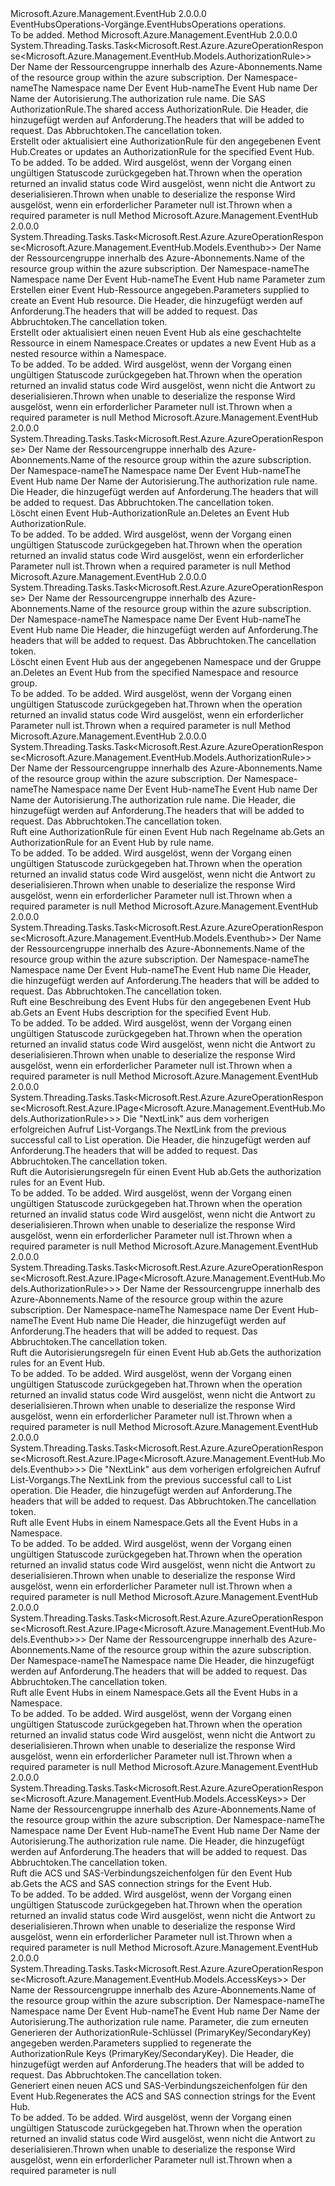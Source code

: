 <Type Name="IEventHubsOperations" FullName="Microsoft.Azure.Management.EventHub.IEventHubsOperations">
  <TypeSignature Language="C#" Value="public interface IEventHubsOperations" />
  <TypeSignature Language="ILAsm" Value=".class public interface auto ansi abstract IEventHubsOperations" />
  <TypeSignature Language="DocId" Value="T:Microsoft.Azure.Management.EventHub.IEventHubsOperations" />
  <TypeSignature Language="VB.NET" Value="Public Interface IEventHubsOperations" />
  <TypeSignature Language="F#" Value="type IEventHubsOperations = interface" />
  <AssemblyInfo>
    <AssemblyName>Microsoft.Azure.Management.EventHub</AssemblyName>
    <AssemblyVersion>2.0.0.0</AssemblyVersion>
  </AssemblyInfo>
  <Interfaces />
  <Docs>
    <summary>
            <span data-ttu-id="cfe10-101">EventHubsOperations-Vorgänge.</span><span class="sxs-lookup"><span data-stu-id="cfe10-101">EventHubsOperations operations.</span></span>
            </summary>
    <remarks>To be added.</remarks>
  </Docs>
  <Members>
    <Member MemberName="CreateOrUpdateAuthorizationRuleWithHttpMessagesAsync">
      <MemberSignature Language="C#" Value="public System.Threading.Tasks.Task&lt;Microsoft.Rest.Azure.AzureOperationResponse&lt;Microsoft.Azure.Management.EventHub.Models.AuthorizationRule&gt;&gt; CreateOrUpdateAuthorizationRuleWithHttpMessagesAsync (string resourceGroupName, string namespaceName, string eventHubName, string authorizationRuleName, Microsoft.Azure.Management.EventHub.Models.AuthorizationRule parameters, System.Collections.Generic.Dictionary&lt;string,System.Collections.Generic.List&lt;string&gt;&gt; customHeaders = null, System.Threading.CancellationToken cancellationToken = null);" />
      <MemberSignature Language="ILAsm" Value=".method public hidebysig newslot virtual instance class System.Threading.Tasks.Task`1&lt;class Microsoft.Rest.Azure.AzureOperationResponse`1&lt;class Microsoft.Azure.Management.EventHub.Models.AuthorizationRule&gt;&gt; CreateOrUpdateAuthorizationRuleWithHttpMessagesAsync(string resourceGroupName, string namespaceName, string eventHubName, string authorizationRuleName, class Microsoft.Azure.Management.EventHub.Models.AuthorizationRule parameters, class System.Collections.Generic.Dictionary`2&lt;string, class System.Collections.Generic.List`1&lt;string&gt;&gt; customHeaders, valuetype System.Threading.CancellationToken cancellationToken) cil managed" />
      <MemberSignature Language="DocId" Value="M:Microsoft.Azure.Management.EventHub.IEventHubsOperations.CreateOrUpdateAuthorizationRuleWithHttpMessagesAsync(System.String,System.String,System.String,System.String,Microsoft.Azure.Management.EventHub.Models.AuthorizationRule,System.Collections.Generic.Dictionary{System.String,System.Collections.Generic.List{System.String}},System.Threading.CancellationToken)" />
      <MemberSignature Language="F#" Value="abstract member CreateOrUpdateAuthorizationRuleWithHttpMessagesAsync : string * string * string * string * Microsoft.Azure.Management.EventHub.Models.AuthorizationRule * System.Collections.Generic.Dictionary&lt;string, System.Collections.Generic.List&lt;string&gt;&gt; * System.Threading.CancellationToken -&gt; System.Threading.Tasks.Task&lt;Microsoft.Rest.Azure.AzureOperationResponse&lt;Microsoft.Azure.Management.EventHub.Models.AuthorizationRule&gt;&gt;" Usage="iEventHubsOperations.CreateOrUpdateAuthorizationRuleWithHttpMessagesAsync (resourceGroupName, namespaceName, eventHubName, authorizationRuleName, parameters, customHeaders, cancellationToken)" />
      <MemberType>Method</MemberType>
      <AssemblyInfo>
        <AssemblyName>Microsoft.Azure.Management.EventHub</AssemblyName>
        <AssemblyVersion>2.0.0.0</AssemblyVersion>
      </AssemblyInfo>
      <ReturnValue>
        <ReturnType>System.Threading.Tasks.Task&lt;Microsoft.Rest.Azure.AzureOperationResponse&lt;Microsoft.Azure.Management.EventHub.Models.AuthorizationRule&gt;&gt;</ReturnType>
      </ReturnValue>
      <Parameters>
        <Parameter Name="resourceGroupName" Type="System.String" />
        <Parameter Name="namespaceName" Type="System.String" />
        <Parameter Name="eventHubName" Type="System.String" />
        <Parameter Name="authorizationRuleName" Type="System.String" />
        <Parameter Name="parameters" Type="Microsoft.Azure.Management.EventHub.Models.AuthorizationRule" />
        <Parameter Name="customHeaders" Type="System.Collections.Generic.Dictionary&lt;System.String,System.Collections.Generic.List&lt;System.String&gt;&gt;" />
        <Parameter Name="cancellationToken" Type="System.Threading.CancellationToken" />
      </Parameters>
      <Docs>
        <param name="resourceGroupName">
            <span data-ttu-id="cfe10-102">Der Name der Ressourcengruppe innerhalb des Azure-Abonnements.</span><span class="sxs-lookup"><span data-stu-id="cfe10-102">Name of the resource group within the azure subscription.</span></span>
            </param>
        <param name="namespaceName">
            <span data-ttu-id="cfe10-103">Der Namespace-name</span><span class="sxs-lookup"><span data-stu-id="cfe10-103">The Namespace name</span></span>
            </param>
        <param name="eventHubName">
            <span data-ttu-id="cfe10-104">Der Event Hub-name</span><span class="sxs-lookup"><span data-stu-id="cfe10-104">The Event Hub name</span></span>
            </param>
        <param name="authorizationRuleName">
            <span data-ttu-id="cfe10-105">Der Name der Autorisierung.</span><span class="sxs-lookup"><span data-stu-id="cfe10-105">The authorization rule name.</span></span>
            </param>
        <param name="parameters">
            <span data-ttu-id="cfe10-106">Die SAS AuthorizationRule.</span><span class="sxs-lookup"><span data-stu-id="cfe10-106">The shared access AuthorizationRule.</span></span>
            </param>
        <param name="customHeaders">
            <span data-ttu-id="cfe10-107">Die Header, die hinzugefügt werden auf Anforderung.</span><span class="sxs-lookup"><span data-stu-id="cfe10-107">The headers that will be added to request.</span></span>
            </param>
        <param name="cancellationToken">
            <span data-ttu-id="cfe10-108">Das Abbruchtoken.</span><span class="sxs-lookup"><span data-stu-id="cfe10-108">The cancellation token.</span></span>
            </param>
        <summary>
            <span data-ttu-id="cfe10-109">Erstellt oder aktualisiert eine AuthorizationRule für den angegebenen Event Hub.</span><span class="sxs-lookup"><span data-stu-id="cfe10-109">Creates or updates an AuthorizationRule for the specified Event Hub.</span></span>
            </summary>
        <returns>To be added.</returns>
        <remarks>To be added.</remarks>
        <exception cref="T:Microsoft.Azure.Management.EventHub.Models.ErrorResponseException">
            <span data-ttu-id="cfe10-110">Wird ausgelöst, wenn der Vorgang einen ungültigen Statuscode zurückgegeben hat.</span><span class="sxs-lookup"><span data-stu-id="cfe10-110">Thrown when the operation returned an invalid status code</span></span>
            </exception>
        <exception cref="T:Microsoft.Rest.SerializationException">
            <span data-ttu-id="cfe10-111">Wird ausgelöst, wenn nicht die Antwort zu deserialisieren.</span><span class="sxs-lookup"><span data-stu-id="cfe10-111">Thrown when unable to deserialize the response</span></span>
            </exception>
        <exception cref="T:Microsoft.Rest.ValidationException">
            <span data-ttu-id="cfe10-112">Wird ausgelöst, wenn ein erforderlicher Parameter null ist.</span><span class="sxs-lookup"><span data-stu-id="cfe10-112">Thrown when a required parameter is null</span></span>
            </exception>
      </Docs>
    </Member>
    <Member MemberName="CreateOrUpdateWithHttpMessagesAsync">
      <MemberSignature Language="C#" Value="public System.Threading.Tasks.Task&lt;Microsoft.Rest.Azure.AzureOperationResponse&lt;Microsoft.Azure.Management.EventHub.Models.Eventhub&gt;&gt; CreateOrUpdateWithHttpMessagesAsync (string resourceGroupName, string namespaceName, string eventHubName, Microsoft.Azure.Management.EventHub.Models.Eventhub parameters, System.Collections.Generic.Dictionary&lt;string,System.Collections.Generic.List&lt;string&gt;&gt; customHeaders = null, System.Threading.CancellationToken cancellationToken = null);" />
      <MemberSignature Language="ILAsm" Value=".method public hidebysig newslot virtual instance class System.Threading.Tasks.Task`1&lt;class Microsoft.Rest.Azure.AzureOperationResponse`1&lt;class Microsoft.Azure.Management.EventHub.Models.Eventhub&gt;&gt; CreateOrUpdateWithHttpMessagesAsync(string resourceGroupName, string namespaceName, string eventHubName, class Microsoft.Azure.Management.EventHub.Models.Eventhub parameters, class System.Collections.Generic.Dictionary`2&lt;string, class System.Collections.Generic.List`1&lt;string&gt;&gt; customHeaders, valuetype System.Threading.CancellationToken cancellationToken) cil managed" />
      <MemberSignature Language="DocId" Value="M:Microsoft.Azure.Management.EventHub.IEventHubsOperations.CreateOrUpdateWithHttpMessagesAsync(System.String,System.String,System.String,Microsoft.Azure.Management.EventHub.Models.Eventhub,System.Collections.Generic.Dictionary{System.String,System.Collections.Generic.List{System.String}},System.Threading.CancellationToken)" />
      <MemberSignature Language="F#" Value="abstract member CreateOrUpdateWithHttpMessagesAsync : string * string * string * Microsoft.Azure.Management.EventHub.Models.Eventhub * System.Collections.Generic.Dictionary&lt;string, System.Collections.Generic.List&lt;string&gt;&gt; * System.Threading.CancellationToken -&gt; System.Threading.Tasks.Task&lt;Microsoft.Rest.Azure.AzureOperationResponse&lt;Microsoft.Azure.Management.EventHub.Models.Eventhub&gt;&gt;" Usage="iEventHubsOperations.CreateOrUpdateWithHttpMessagesAsync (resourceGroupName, namespaceName, eventHubName, parameters, customHeaders, cancellationToken)" />
      <MemberType>Method</MemberType>
      <AssemblyInfo>
        <AssemblyName>Microsoft.Azure.Management.EventHub</AssemblyName>
        <AssemblyVersion>2.0.0.0</AssemblyVersion>
      </AssemblyInfo>
      <ReturnValue>
        <ReturnType>System.Threading.Tasks.Task&lt;Microsoft.Rest.Azure.AzureOperationResponse&lt;Microsoft.Azure.Management.EventHub.Models.Eventhub&gt;&gt;</ReturnType>
      </ReturnValue>
      <Parameters>
        <Parameter Name="resourceGroupName" Type="System.String" />
        <Parameter Name="namespaceName" Type="System.String" />
        <Parameter Name="eventHubName" Type="System.String" />
        <Parameter Name="parameters" Type="Microsoft.Azure.Management.EventHub.Models.Eventhub" />
        <Parameter Name="customHeaders" Type="System.Collections.Generic.Dictionary&lt;System.String,System.Collections.Generic.List&lt;System.String&gt;&gt;" />
        <Parameter Name="cancellationToken" Type="System.Threading.CancellationToken" />
      </Parameters>
      <Docs>
        <param name="resourceGroupName">
            <span data-ttu-id="cfe10-113">Der Name der Ressourcengruppe innerhalb des Azure-Abonnements.</span><span class="sxs-lookup"><span data-stu-id="cfe10-113">Name of the resource group within the azure subscription.</span></span>
            </param>
        <param name="namespaceName">
            <span data-ttu-id="cfe10-114">Der Namespace-name</span><span class="sxs-lookup"><span data-stu-id="cfe10-114">The Namespace name</span></span>
            </param>
        <param name="eventHubName">
            <span data-ttu-id="cfe10-115">Der Event Hub-name</span><span class="sxs-lookup"><span data-stu-id="cfe10-115">The Event Hub name</span></span>
            </param>
        <param name="parameters">
            <span data-ttu-id="cfe10-116">Parameter zum Erstellen einer Event Hub-Ressource angegeben.</span><span class="sxs-lookup"><span data-stu-id="cfe10-116">Parameters supplied to create an Event Hub resource.</span></span>
            </param>
        <param name="customHeaders">
            <span data-ttu-id="cfe10-117">Die Header, die hinzugefügt werden auf Anforderung.</span><span class="sxs-lookup"><span data-stu-id="cfe10-117">The headers that will be added to request.</span></span>
            </param>
        <param name="cancellationToken">
            <span data-ttu-id="cfe10-118">Das Abbruchtoken.</span><span class="sxs-lookup"><span data-stu-id="cfe10-118">The cancellation token.</span></span>
            </param>
        <summary>
            <span data-ttu-id="cfe10-119">Erstellt oder aktualisiert einen neuen Event Hub als eine geschachtelte Ressource in einem Namespace.</span><span class="sxs-lookup"><span data-stu-id="cfe10-119">Creates or updates a new Event Hub as a nested resource within a Namespace.</span></span>
            </summary>
        <returns>To be added.</returns>
        <remarks>To be added.</remarks>
        <exception cref="T:Microsoft.Azure.Management.EventHub.Models.ErrorResponseException">
            <span data-ttu-id="cfe10-120">Wird ausgelöst, wenn der Vorgang einen ungültigen Statuscode zurückgegeben hat.</span><span class="sxs-lookup"><span data-stu-id="cfe10-120">Thrown when the operation returned an invalid status code</span></span>
            </exception>
        <exception cref="T:Microsoft.Rest.SerializationException">
            <span data-ttu-id="cfe10-121">Wird ausgelöst, wenn nicht die Antwort zu deserialisieren.</span><span class="sxs-lookup"><span data-stu-id="cfe10-121">Thrown when unable to deserialize the response</span></span>
            </exception>
        <exception cref="T:Microsoft.Rest.ValidationException">
            <span data-ttu-id="cfe10-122">Wird ausgelöst, wenn ein erforderlicher Parameter null ist.</span><span class="sxs-lookup"><span data-stu-id="cfe10-122">Thrown when a required parameter is null</span></span>
            </exception>
      </Docs>
    </Member>
    <Member MemberName="DeleteAuthorizationRuleWithHttpMessagesAsync">
      <MemberSignature Language="C#" Value="public System.Threading.Tasks.Task&lt;Microsoft.Rest.Azure.AzureOperationResponse&gt; DeleteAuthorizationRuleWithHttpMessagesAsync (string resourceGroupName, string namespaceName, string eventHubName, string authorizationRuleName, System.Collections.Generic.Dictionary&lt;string,System.Collections.Generic.List&lt;string&gt;&gt; customHeaders = null, System.Threading.CancellationToken cancellationToken = null);" />
      <MemberSignature Language="ILAsm" Value=".method public hidebysig newslot virtual instance class System.Threading.Tasks.Task`1&lt;class Microsoft.Rest.Azure.AzureOperationResponse&gt; DeleteAuthorizationRuleWithHttpMessagesAsync(string resourceGroupName, string namespaceName, string eventHubName, string authorizationRuleName, class System.Collections.Generic.Dictionary`2&lt;string, class System.Collections.Generic.List`1&lt;string&gt;&gt; customHeaders, valuetype System.Threading.CancellationToken cancellationToken) cil managed" />
      <MemberSignature Language="DocId" Value="M:Microsoft.Azure.Management.EventHub.IEventHubsOperations.DeleteAuthorizationRuleWithHttpMessagesAsync(System.String,System.String,System.String,System.String,System.Collections.Generic.Dictionary{System.String,System.Collections.Generic.List{System.String}},System.Threading.CancellationToken)" />
      <MemberSignature Language="F#" Value="abstract member DeleteAuthorizationRuleWithHttpMessagesAsync : string * string * string * string * System.Collections.Generic.Dictionary&lt;string, System.Collections.Generic.List&lt;string&gt;&gt; * System.Threading.CancellationToken -&gt; System.Threading.Tasks.Task&lt;Microsoft.Rest.Azure.AzureOperationResponse&gt;" Usage="iEventHubsOperations.DeleteAuthorizationRuleWithHttpMessagesAsync (resourceGroupName, namespaceName, eventHubName, authorizationRuleName, customHeaders, cancellationToken)" />
      <MemberType>Method</MemberType>
      <AssemblyInfo>
        <AssemblyName>Microsoft.Azure.Management.EventHub</AssemblyName>
        <AssemblyVersion>2.0.0.0</AssemblyVersion>
      </AssemblyInfo>
      <ReturnValue>
        <ReturnType>System.Threading.Tasks.Task&lt;Microsoft.Rest.Azure.AzureOperationResponse&gt;</ReturnType>
      </ReturnValue>
      <Parameters>
        <Parameter Name="resourceGroupName" Type="System.String" />
        <Parameter Name="namespaceName" Type="System.String" />
        <Parameter Name="eventHubName" Type="System.String" />
        <Parameter Name="authorizationRuleName" Type="System.String" />
        <Parameter Name="customHeaders" Type="System.Collections.Generic.Dictionary&lt;System.String,System.Collections.Generic.List&lt;System.String&gt;&gt;" />
        <Parameter Name="cancellationToken" Type="System.Threading.CancellationToken" />
      </Parameters>
      <Docs>
        <param name="resourceGroupName">
            <span data-ttu-id="cfe10-123">Der Name der Ressourcengruppe innerhalb des Azure-Abonnements.</span><span class="sxs-lookup"><span data-stu-id="cfe10-123">Name of the resource group within the azure subscription.</span></span>
            </param>
        <param name="namespaceName">
            <span data-ttu-id="cfe10-124">Der Namespace-name</span><span class="sxs-lookup"><span data-stu-id="cfe10-124">The Namespace name</span></span>
            </param>
        <param name="eventHubName">
            <span data-ttu-id="cfe10-125">Der Event Hub-name</span><span class="sxs-lookup"><span data-stu-id="cfe10-125">The Event Hub name</span></span>
            </param>
        <param name="authorizationRuleName">
            <span data-ttu-id="cfe10-126">Der Name der Autorisierung.</span><span class="sxs-lookup"><span data-stu-id="cfe10-126">The authorization rule name.</span></span>
            </param>
        <param name="customHeaders">
            <span data-ttu-id="cfe10-127">Die Header, die hinzugefügt werden auf Anforderung.</span><span class="sxs-lookup"><span data-stu-id="cfe10-127">The headers that will be added to request.</span></span>
            </param>
        <param name="cancellationToken">
            <span data-ttu-id="cfe10-128">Das Abbruchtoken.</span><span class="sxs-lookup"><span data-stu-id="cfe10-128">The cancellation token.</span></span>
            </param>
        <summary>
            <span data-ttu-id="cfe10-129">Löscht einen Event Hub-AuthorizationRule an.</span><span class="sxs-lookup"><span data-stu-id="cfe10-129">Deletes an Event Hub AuthorizationRule.</span></span>
            </summary>
        <returns>To be added.</returns>
        <remarks>To be added.</remarks>
        <exception cref="T:Microsoft.Azure.Management.EventHub.Models.ErrorResponseException">
            <span data-ttu-id="cfe10-130">Wird ausgelöst, wenn der Vorgang einen ungültigen Statuscode zurückgegeben hat.</span><span class="sxs-lookup"><span data-stu-id="cfe10-130">Thrown when the operation returned an invalid status code</span></span>
            </exception>
        <exception cref="T:Microsoft.Rest.ValidationException">
            <span data-ttu-id="cfe10-131">Wird ausgelöst, wenn ein erforderlicher Parameter null ist.</span><span class="sxs-lookup"><span data-stu-id="cfe10-131">Thrown when a required parameter is null</span></span>
            </exception>
      </Docs>
    </Member>
    <Member MemberName="DeleteWithHttpMessagesAsync">
      <MemberSignature Language="C#" Value="public System.Threading.Tasks.Task&lt;Microsoft.Rest.Azure.AzureOperationResponse&gt; DeleteWithHttpMessagesAsync (string resourceGroupName, string namespaceName, string eventHubName, System.Collections.Generic.Dictionary&lt;string,System.Collections.Generic.List&lt;string&gt;&gt; customHeaders = null, System.Threading.CancellationToken cancellationToken = null);" />
      <MemberSignature Language="ILAsm" Value=".method public hidebysig newslot virtual instance class System.Threading.Tasks.Task`1&lt;class Microsoft.Rest.Azure.AzureOperationResponse&gt; DeleteWithHttpMessagesAsync(string resourceGroupName, string namespaceName, string eventHubName, class System.Collections.Generic.Dictionary`2&lt;string, class System.Collections.Generic.List`1&lt;string&gt;&gt; customHeaders, valuetype System.Threading.CancellationToken cancellationToken) cil managed" />
      <MemberSignature Language="DocId" Value="M:Microsoft.Azure.Management.EventHub.IEventHubsOperations.DeleteWithHttpMessagesAsync(System.String,System.String,System.String,System.Collections.Generic.Dictionary{System.String,System.Collections.Generic.List{System.String}},System.Threading.CancellationToken)" />
      <MemberSignature Language="F#" Value="abstract member DeleteWithHttpMessagesAsync : string * string * string * System.Collections.Generic.Dictionary&lt;string, System.Collections.Generic.List&lt;string&gt;&gt; * System.Threading.CancellationToken -&gt; System.Threading.Tasks.Task&lt;Microsoft.Rest.Azure.AzureOperationResponse&gt;" Usage="iEventHubsOperations.DeleteWithHttpMessagesAsync (resourceGroupName, namespaceName, eventHubName, customHeaders, cancellationToken)" />
      <MemberType>Method</MemberType>
      <AssemblyInfo>
        <AssemblyName>Microsoft.Azure.Management.EventHub</AssemblyName>
        <AssemblyVersion>2.0.0.0</AssemblyVersion>
      </AssemblyInfo>
      <ReturnValue>
        <ReturnType>System.Threading.Tasks.Task&lt;Microsoft.Rest.Azure.AzureOperationResponse&gt;</ReturnType>
      </ReturnValue>
      <Parameters>
        <Parameter Name="resourceGroupName" Type="System.String" />
        <Parameter Name="namespaceName" Type="System.String" />
        <Parameter Name="eventHubName" Type="System.String" />
        <Parameter Name="customHeaders" Type="System.Collections.Generic.Dictionary&lt;System.String,System.Collections.Generic.List&lt;System.String&gt;&gt;" />
        <Parameter Name="cancellationToken" Type="System.Threading.CancellationToken" />
      </Parameters>
      <Docs>
        <param name="resourceGroupName">
            <span data-ttu-id="cfe10-132">Der Name der Ressourcengruppe innerhalb des Azure-Abonnements.</span><span class="sxs-lookup"><span data-stu-id="cfe10-132">Name of the resource group within the azure subscription.</span></span>
            </param>
        <param name="namespaceName">
            <span data-ttu-id="cfe10-133">Der Namespace-name</span><span class="sxs-lookup"><span data-stu-id="cfe10-133">The Namespace name</span></span>
            </param>
        <param name="eventHubName">
            <span data-ttu-id="cfe10-134">Der Event Hub-name</span><span class="sxs-lookup"><span data-stu-id="cfe10-134">The Event Hub name</span></span>
            </param>
        <param name="customHeaders">
            <span data-ttu-id="cfe10-135">Die Header, die hinzugefügt werden auf Anforderung.</span><span class="sxs-lookup"><span data-stu-id="cfe10-135">The headers that will be added to request.</span></span>
            </param>
        <param name="cancellationToken">
            <span data-ttu-id="cfe10-136">Das Abbruchtoken.</span><span class="sxs-lookup"><span data-stu-id="cfe10-136">The cancellation token.</span></span>
            </param>
        <summary>
            <span data-ttu-id="cfe10-137">Löscht einen Event Hub aus der angegebenen Namespace und der Gruppe an.</span><span class="sxs-lookup"><span data-stu-id="cfe10-137">Deletes an Event Hub from the specified Namespace and resource group.</span></span>
            </summary>
        <returns>To be added.</returns>
        <remarks>To be added.</remarks>
        <exception cref="T:Microsoft.Azure.Management.EventHub.Models.ErrorResponseException">
            <span data-ttu-id="cfe10-138">Wird ausgelöst, wenn der Vorgang einen ungültigen Statuscode zurückgegeben hat.</span><span class="sxs-lookup"><span data-stu-id="cfe10-138">Thrown when the operation returned an invalid status code</span></span>
            </exception>
        <exception cref="T:Microsoft.Rest.ValidationException">
            <span data-ttu-id="cfe10-139">Wird ausgelöst, wenn ein erforderlicher Parameter null ist.</span><span class="sxs-lookup"><span data-stu-id="cfe10-139">Thrown when a required parameter is null</span></span>
            </exception>
      </Docs>
    </Member>
    <Member MemberName="GetAuthorizationRuleWithHttpMessagesAsync">
      <MemberSignature Language="C#" Value="public System.Threading.Tasks.Task&lt;Microsoft.Rest.Azure.AzureOperationResponse&lt;Microsoft.Azure.Management.EventHub.Models.AuthorizationRule&gt;&gt; GetAuthorizationRuleWithHttpMessagesAsync (string resourceGroupName, string namespaceName, string eventHubName, string authorizationRuleName, System.Collections.Generic.Dictionary&lt;string,System.Collections.Generic.List&lt;string&gt;&gt; customHeaders = null, System.Threading.CancellationToken cancellationToken = null);" />
      <MemberSignature Language="ILAsm" Value=".method public hidebysig newslot virtual instance class System.Threading.Tasks.Task`1&lt;class Microsoft.Rest.Azure.AzureOperationResponse`1&lt;class Microsoft.Azure.Management.EventHub.Models.AuthorizationRule&gt;&gt; GetAuthorizationRuleWithHttpMessagesAsync(string resourceGroupName, string namespaceName, string eventHubName, string authorizationRuleName, class System.Collections.Generic.Dictionary`2&lt;string, class System.Collections.Generic.List`1&lt;string&gt;&gt; customHeaders, valuetype System.Threading.CancellationToken cancellationToken) cil managed" />
      <MemberSignature Language="DocId" Value="M:Microsoft.Azure.Management.EventHub.IEventHubsOperations.GetAuthorizationRuleWithHttpMessagesAsync(System.String,System.String,System.String,System.String,System.Collections.Generic.Dictionary{System.String,System.Collections.Generic.List{System.String}},System.Threading.CancellationToken)" />
      <MemberSignature Language="F#" Value="abstract member GetAuthorizationRuleWithHttpMessagesAsync : string * string * string * string * System.Collections.Generic.Dictionary&lt;string, System.Collections.Generic.List&lt;string&gt;&gt; * System.Threading.CancellationToken -&gt; System.Threading.Tasks.Task&lt;Microsoft.Rest.Azure.AzureOperationResponse&lt;Microsoft.Azure.Management.EventHub.Models.AuthorizationRule&gt;&gt;" Usage="iEventHubsOperations.GetAuthorizationRuleWithHttpMessagesAsync (resourceGroupName, namespaceName, eventHubName, authorizationRuleName, customHeaders, cancellationToken)" />
      <MemberType>Method</MemberType>
      <AssemblyInfo>
        <AssemblyName>Microsoft.Azure.Management.EventHub</AssemblyName>
        <AssemblyVersion>2.0.0.0</AssemblyVersion>
      </AssemblyInfo>
      <ReturnValue>
        <ReturnType>System.Threading.Tasks.Task&lt;Microsoft.Rest.Azure.AzureOperationResponse&lt;Microsoft.Azure.Management.EventHub.Models.AuthorizationRule&gt;&gt;</ReturnType>
      </ReturnValue>
      <Parameters>
        <Parameter Name="resourceGroupName" Type="System.String" />
        <Parameter Name="namespaceName" Type="System.String" />
        <Parameter Name="eventHubName" Type="System.String" />
        <Parameter Name="authorizationRuleName" Type="System.String" />
        <Parameter Name="customHeaders" Type="System.Collections.Generic.Dictionary&lt;System.String,System.Collections.Generic.List&lt;System.String&gt;&gt;" />
        <Parameter Name="cancellationToken" Type="System.Threading.CancellationToken" />
      </Parameters>
      <Docs>
        <param name="resourceGroupName">
            <span data-ttu-id="cfe10-140">Der Name der Ressourcengruppe innerhalb des Azure-Abonnements.</span><span class="sxs-lookup"><span data-stu-id="cfe10-140">Name of the resource group within the azure subscription.</span></span>
            </param>
        <param name="namespaceName">
            <span data-ttu-id="cfe10-141">Der Namespace-name</span><span class="sxs-lookup"><span data-stu-id="cfe10-141">The Namespace name</span></span>
            </param>
        <param name="eventHubName">
            <span data-ttu-id="cfe10-142">Der Event Hub-name</span><span class="sxs-lookup"><span data-stu-id="cfe10-142">The Event Hub name</span></span>
            </param>
        <param name="authorizationRuleName">
            <span data-ttu-id="cfe10-143">Der Name der Autorisierung.</span><span class="sxs-lookup"><span data-stu-id="cfe10-143">The authorization rule name.</span></span>
            </param>
        <param name="customHeaders">
            <span data-ttu-id="cfe10-144">Die Header, die hinzugefügt werden auf Anforderung.</span><span class="sxs-lookup"><span data-stu-id="cfe10-144">The headers that will be added to request.</span></span>
            </param>
        <param name="cancellationToken">
            <span data-ttu-id="cfe10-145">Das Abbruchtoken.</span><span class="sxs-lookup"><span data-stu-id="cfe10-145">The cancellation token.</span></span>
            </param>
        <summary>
            <span data-ttu-id="cfe10-146">Ruft eine AuthorizationRule für einen Event Hub nach Regelname ab.</span><span class="sxs-lookup"><span data-stu-id="cfe10-146">Gets an AuthorizationRule for an Event Hub by rule name.</span></span>
            </summary>
        <returns>To be added.</returns>
        <remarks>To be added.</remarks>
        <exception cref="T:Microsoft.Azure.Management.EventHub.Models.ErrorResponseException">
            <span data-ttu-id="cfe10-147">Wird ausgelöst, wenn der Vorgang einen ungültigen Statuscode zurückgegeben hat.</span><span class="sxs-lookup"><span data-stu-id="cfe10-147">Thrown when the operation returned an invalid status code</span></span>
            </exception>
        <exception cref="T:Microsoft.Rest.SerializationException">
            <span data-ttu-id="cfe10-148">Wird ausgelöst, wenn nicht die Antwort zu deserialisieren.</span><span class="sxs-lookup"><span data-stu-id="cfe10-148">Thrown when unable to deserialize the response</span></span>
            </exception>
        <exception cref="T:Microsoft.Rest.ValidationException">
            <span data-ttu-id="cfe10-149">Wird ausgelöst, wenn ein erforderlicher Parameter null ist.</span><span class="sxs-lookup"><span data-stu-id="cfe10-149">Thrown when a required parameter is null</span></span>
            </exception>
      </Docs>
    </Member>
    <Member MemberName="GetWithHttpMessagesAsync">
      <MemberSignature Language="C#" Value="public System.Threading.Tasks.Task&lt;Microsoft.Rest.Azure.AzureOperationResponse&lt;Microsoft.Azure.Management.EventHub.Models.Eventhub&gt;&gt; GetWithHttpMessagesAsync (string resourceGroupName, string namespaceName, string eventHubName, System.Collections.Generic.Dictionary&lt;string,System.Collections.Generic.List&lt;string&gt;&gt; customHeaders = null, System.Threading.CancellationToken cancellationToken = null);" />
      <MemberSignature Language="ILAsm" Value=".method public hidebysig newslot virtual instance class System.Threading.Tasks.Task`1&lt;class Microsoft.Rest.Azure.AzureOperationResponse`1&lt;class Microsoft.Azure.Management.EventHub.Models.Eventhub&gt;&gt; GetWithHttpMessagesAsync(string resourceGroupName, string namespaceName, string eventHubName, class System.Collections.Generic.Dictionary`2&lt;string, class System.Collections.Generic.List`1&lt;string&gt;&gt; customHeaders, valuetype System.Threading.CancellationToken cancellationToken) cil managed" />
      <MemberSignature Language="DocId" Value="M:Microsoft.Azure.Management.EventHub.IEventHubsOperations.GetWithHttpMessagesAsync(System.String,System.String,System.String,System.Collections.Generic.Dictionary{System.String,System.Collections.Generic.List{System.String}},System.Threading.CancellationToken)" />
      <MemberSignature Language="F#" Value="abstract member GetWithHttpMessagesAsync : string * string * string * System.Collections.Generic.Dictionary&lt;string, System.Collections.Generic.List&lt;string&gt;&gt; * System.Threading.CancellationToken -&gt; System.Threading.Tasks.Task&lt;Microsoft.Rest.Azure.AzureOperationResponse&lt;Microsoft.Azure.Management.EventHub.Models.Eventhub&gt;&gt;" Usage="iEventHubsOperations.GetWithHttpMessagesAsync (resourceGroupName, namespaceName, eventHubName, customHeaders, cancellationToken)" />
      <MemberType>Method</MemberType>
      <AssemblyInfo>
        <AssemblyName>Microsoft.Azure.Management.EventHub</AssemblyName>
        <AssemblyVersion>2.0.0.0</AssemblyVersion>
      </AssemblyInfo>
      <ReturnValue>
        <ReturnType>System.Threading.Tasks.Task&lt;Microsoft.Rest.Azure.AzureOperationResponse&lt;Microsoft.Azure.Management.EventHub.Models.Eventhub&gt;&gt;</ReturnType>
      </ReturnValue>
      <Parameters>
        <Parameter Name="resourceGroupName" Type="System.String" />
        <Parameter Name="namespaceName" Type="System.String" />
        <Parameter Name="eventHubName" Type="System.String" />
        <Parameter Name="customHeaders" Type="System.Collections.Generic.Dictionary&lt;System.String,System.Collections.Generic.List&lt;System.String&gt;&gt;" />
        <Parameter Name="cancellationToken" Type="System.Threading.CancellationToken" />
      </Parameters>
      <Docs>
        <param name="resourceGroupName">
            <span data-ttu-id="cfe10-150">Der Name der Ressourcengruppe innerhalb des Azure-Abonnements.</span><span class="sxs-lookup"><span data-stu-id="cfe10-150">Name of the resource group within the azure subscription.</span></span>
            </param>
        <param name="namespaceName">
            <span data-ttu-id="cfe10-151">Der Namespace-name</span><span class="sxs-lookup"><span data-stu-id="cfe10-151">The Namespace name</span></span>
            </param>
        <param name="eventHubName">
            <span data-ttu-id="cfe10-152">Der Event Hub-name</span><span class="sxs-lookup"><span data-stu-id="cfe10-152">The Event Hub name</span></span>
            </param>
        <param name="customHeaders">
            <span data-ttu-id="cfe10-153">Die Header, die hinzugefügt werden auf Anforderung.</span><span class="sxs-lookup"><span data-stu-id="cfe10-153">The headers that will be added to request.</span></span>
            </param>
        <param name="cancellationToken">
            <span data-ttu-id="cfe10-154">Das Abbruchtoken.</span><span class="sxs-lookup"><span data-stu-id="cfe10-154">The cancellation token.</span></span>
            </param>
        <summary>
            <span data-ttu-id="cfe10-155">Ruft eine Beschreibung des Event Hubs für den angegebenen Event Hub ab.</span><span class="sxs-lookup"><span data-stu-id="cfe10-155">Gets an Event Hubs description for the specified Event Hub.</span></span>
            </summary>
        <returns>To be added.</returns>
        <remarks>To be added.</remarks>
        <exception cref="T:Microsoft.Azure.Management.EventHub.Models.ErrorResponseException">
            <span data-ttu-id="cfe10-156">Wird ausgelöst, wenn der Vorgang einen ungültigen Statuscode zurückgegeben hat.</span><span class="sxs-lookup"><span data-stu-id="cfe10-156">Thrown when the operation returned an invalid status code</span></span>
            </exception>
        <exception cref="T:Microsoft.Rest.SerializationException">
            <span data-ttu-id="cfe10-157">Wird ausgelöst, wenn nicht die Antwort zu deserialisieren.</span><span class="sxs-lookup"><span data-stu-id="cfe10-157">Thrown when unable to deserialize the response</span></span>
            </exception>
        <exception cref="T:Microsoft.Rest.ValidationException">
            <span data-ttu-id="cfe10-158">Wird ausgelöst, wenn ein erforderlicher Parameter null ist.</span><span class="sxs-lookup"><span data-stu-id="cfe10-158">Thrown when a required parameter is null</span></span>
            </exception>
      </Docs>
    </Member>
    <Member MemberName="ListAuthorizationRulesNextWithHttpMessagesAsync">
      <MemberSignature Language="C#" Value="public System.Threading.Tasks.Task&lt;Microsoft.Rest.Azure.AzureOperationResponse&lt;Microsoft.Rest.Azure.IPage&lt;Microsoft.Azure.Management.EventHub.Models.AuthorizationRule&gt;&gt;&gt; ListAuthorizationRulesNextWithHttpMessagesAsync (string nextPageLink, System.Collections.Generic.Dictionary&lt;string,System.Collections.Generic.List&lt;string&gt;&gt; customHeaders = null, System.Threading.CancellationToken cancellationToken = null);" />
      <MemberSignature Language="ILAsm" Value=".method public hidebysig newslot virtual instance class System.Threading.Tasks.Task`1&lt;class Microsoft.Rest.Azure.AzureOperationResponse`1&lt;class Microsoft.Rest.Azure.IPage`1&lt;class Microsoft.Azure.Management.EventHub.Models.AuthorizationRule&gt;&gt;&gt; ListAuthorizationRulesNextWithHttpMessagesAsync(string nextPageLink, class System.Collections.Generic.Dictionary`2&lt;string, class System.Collections.Generic.List`1&lt;string&gt;&gt; customHeaders, valuetype System.Threading.CancellationToken cancellationToken) cil managed" />
      <MemberSignature Language="DocId" Value="M:Microsoft.Azure.Management.EventHub.IEventHubsOperations.ListAuthorizationRulesNextWithHttpMessagesAsync(System.String,System.Collections.Generic.Dictionary{System.String,System.Collections.Generic.List{System.String}},System.Threading.CancellationToken)" />
      <MemberSignature Language="F#" Value="abstract member ListAuthorizationRulesNextWithHttpMessagesAsync : string * System.Collections.Generic.Dictionary&lt;string, System.Collections.Generic.List&lt;string&gt;&gt; * System.Threading.CancellationToken -&gt; System.Threading.Tasks.Task&lt;Microsoft.Rest.Azure.AzureOperationResponse&lt;Microsoft.Rest.Azure.IPage&lt;Microsoft.Azure.Management.EventHub.Models.AuthorizationRule&gt;&gt;&gt;" Usage="iEventHubsOperations.ListAuthorizationRulesNextWithHttpMessagesAsync (nextPageLink, customHeaders, cancellationToken)" />
      <MemberType>Method</MemberType>
      <AssemblyInfo>
        <AssemblyName>Microsoft.Azure.Management.EventHub</AssemblyName>
        <AssemblyVersion>2.0.0.0</AssemblyVersion>
      </AssemblyInfo>
      <ReturnValue>
        <ReturnType>System.Threading.Tasks.Task&lt;Microsoft.Rest.Azure.AzureOperationResponse&lt;Microsoft.Rest.Azure.IPage&lt;Microsoft.Azure.Management.EventHub.Models.AuthorizationRule&gt;&gt;&gt;</ReturnType>
      </ReturnValue>
      <Parameters>
        <Parameter Name="nextPageLink" Type="System.String" />
        <Parameter Name="customHeaders" Type="System.Collections.Generic.Dictionary&lt;System.String,System.Collections.Generic.List&lt;System.String&gt;&gt;" />
        <Parameter Name="cancellationToken" Type="System.Threading.CancellationToken" />
      </Parameters>
      <Docs>
        <param name="nextPageLink">
            <span data-ttu-id="cfe10-159">Die "NextLink" aus dem vorherigen erfolgreichen Aufruf List-Vorgangs.</span><span class="sxs-lookup"><span data-stu-id="cfe10-159">The NextLink from the previous successful call to List operation.</span></span>
            </param>
        <param name="customHeaders">
            <span data-ttu-id="cfe10-160">Die Header, die hinzugefügt werden auf Anforderung.</span><span class="sxs-lookup"><span data-stu-id="cfe10-160">The headers that will be added to request.</span></span>
            </param>
        <param name="cancellationToken">
            <span data-ttu-id="cfe10-161">Das Abbruchtoken.</span><span class="sxs-lookup"><span data-stu-id="cfe10-161">The cancellation token.</span></span>
            </param>
        <summary>
            <span data-ttu-id="cfe10-162">Ruft die Autorisierungsregeln für einen Event Hub ab.</span><span class="sxs-lookup"><span data-stu-id="cfe10-162">Gets the authorization rules for an Event Hub.</span></span>
            </summary>
        <returns>To be added.</returns>
        <remarks>To be added.</remarks>
        <exception cref="T:Microsoft.Azure.Management.EventHub.Models.ErrorResponseException">
            <span data-ttu-id="cfe10-163">Wird ausgelöst, wenn der Vorgang einen ungültigen Statuscode zurückgegeben hat.</span><span class="sxs-lookup"><span data-stu-id="cfe10-163">Thrown when the operation returned an invalid status code</span></span>
            </exception>
        <exception cref="T:Microsoft.Rest.SerializationException">
            <span data-ttu-id="cfe10-164">Wird ausgelöst, wenn nicht die Antwort zu deserialisieren.</span><span class="sxs-lookup"><span data-stu-id="cfe10-164">Thrown when unable to deserialize the response</span></span>
            </exception>
        <exception cref="T:Microsoft.Rest.ValidationException">
            <span data-ttu-id="cfe10-165">Wird ausgelöst, wenn ein erforderlicher Parameter null ist.</span><span class="sxs-lookup"><span data-stu-id="cfe10-165">Thrown when a required parameter is null</span></span>
            </exception>
      </Docs>
    </Member>
    <Member MemberName="ListAuthorizationRulesWithHttpMessagesAsync">
      <MemberSignature Language="C#" Value="public System.Threading.Tasks.Task&lt;Microsoft.Rest.Azure.AzureOperationResponse&lt;Microsoft.Rest.Azure.IPage&lt;Microsoft.Azure.Management.EventHub.Models.AuthorizationRule&gt;&gt;&gt; ListAuthorizationRulesWithHttpMessagesAsync (string resourceGroupName, string namespaceName, string eventHubName, System.Collections.Generic.Dictionary&lt;string,System.Collections.Generic.List&lt;string&gt;&gt; customHeaders = null, System.Threading.CancellationToken cancellationToken = null);" />
      <MemberSignature Language="ILAsm" Value=".method public hidebysig newslot virtual instance class System.Threading.Tasks.Task`1&lt;class Microsoft.Rest.Azure.AzureOperationResponse`1&lt;class Microsoft.Rest.Azure.IPage`1&lt;class Microsoft.Azure.Management.EventHub.Models.AuthorizationRule&gt;&gt;&gt; ListAuthorizationRulesWithHttpMessagesAsync(string resourceGroupName, string namespaceName, string eventHubName, class System.Collections.Generic.Dictionary`2&lt;string, class System.Collections.Generic.List`1&lt;string&gt;&gt; customHeaders, valuetype System.Threading.CancellationToken cancellationToken) cil managed" />
      <MemberSignature Language="DocId" Value="M:Microsoft.Azure.Management.EventHub.IEventHubsOperations.ListAuthorizationRulesWithHttpMessagesAsync(System.String,System.String,System.String,System.Collections.Generic.Dictionary{System.String,System.Collections.Generic.List{System.String}},System.Threading.CancellationToken)" />
      <MemberSignature Language="F#" Value="abstract member ListAuthorizationRulesWithHttpMessagesAsync : string * string * string * System.Collections.Generic.Dictionary&lt;string, System.Collections.Generic.List&lt;string&gt;&gt; * System.Threading.CancellationToken -&gt; System.Threading.Tasks.Task&lt;Microsoft.Rest.Azure.AzureOperationResponse&lt;Microsoft.Rest.Azure.IPage&lt;Microsoft.Azure.Management.EventHub.Models.AuthorizationRule&gt;&gt;&gt;" Usage="iEventHubsOperations.ListAuthorizationRulesWithHttpMessagesAsync (resourceGroupName, namespaceName, eventHubName, customHeaders, cancellationToken)" />
      <MemberType>Method</MemberType>
      <AssemblyInfo>
        <AssemblyName>Microsoft.Azure.Management.EventHub</AssemblyName>
        <AssemblyVersion>2.0.0.0</AssemblyVersion>
      </AssemblyInfo>
      <ReturnValue>
        <ReturnType>System.Threading.Tasks.Task&lt;Microsoft.Rest.Azure.AzureOperationResponse&lt;Microsoft.Rest.Azure.IPage&lt;Microsoft.Azure.Management.EventHub.Models.AuthorizationRule&gt;&gt;&gt;</ReturnType>
      </ReturnValue>
      <Parameters>
        <Parameter Name="resourceGroupName" Type="System.String" />
        <Parameter Name="namespaceName" Type="System.String" />
        <Parameter Name="eventHubName" Type="System.String" />
        <Parameter Name="customHeaders" Type="System.Collections.Generic.Dictionary&lt;System.String,System.Collections.Generic.List&lt;System.String&gt;&gt;" />
        <Parameter Name="cancellationToken" Type="System.Threading.CancellationToken" />
      </Parameters>
      <Docs>
        <param name="resourceGroupName">
            <span data-ttu-id="cfe10-166">Der Name der Ressourcengruppe innerhalb des Azure-Abonnements.</span><span class="sxs-lookup"><span data-stu-id="cfe10-166">Name of the resource group within the azure subscription.</span></span>
            </param>
        <param name="namespaceName">
            <span data-ttu-id="cfe10-167">Der Namespace-name</span><span class="sxs-lookup"><span data-stu-id="cfe10-167">The Namespace name</span></span>
            </param>
        <param name="eventHubName">
            <span data-ttu-id="cfe10-168">Der Event Hub-name</span><span class="sxs-lookup"><span data-stu-id="cfe10-168">The Event Hub name</span></span>
            </param>
        <param name="customHeaders">
            <span data-ttu-id="cfe10-169">Die Header, die hinzugefügt werden auf Anforderung.</span><span class="sxs-lookup"><span data-stu-id="cfe10-169">The headers that will be added to request.</span></span>
            </param>
        <param name="cancellationToken">
            <span data-ttu-id="cfe10-170">Das Abbruchtoken.</span><span class="sxs-lookup"><span data-stu-id="cfe10-170">The cancellation token.</span></span>
            </param>
        <summary>
            <span data-ttu-id="cfe10-171">Ruft die Autorisierungsregeln für einen Event Hub ab.</span><span class="sxs-lookup"><span data-stu-id="cfe10-171">Gets the authorization rules for an Event Hub.</span></span>
            </summary>
        <returns>To be added.</returns>
        <remarks>To be added.</remarks>
        <exception cref="T:Microsoft.Azure.Management.EventHub.Models.ErrorResponseException">
            <span data-ttu-id="cfe10-172">Wird ausgelöst, wenn der Vorgang einen ungültigen Statuscode zurückgegeben hat.</span><span class="sxs-lookup"><span data-stu-id="cfe10-172">Thrown when the operation returned an invalid status code</span></span>
            </exception>
        <exception cref="T:Microsoft.Rest.SerializationException">
            <span data-ttu-id="cfe10-173">Wird ausgelöst, wenn nicht die Antwort zu deserialisieren.</span><span class="sxs-lookup"><span data-stu-id="cfe10-173">Thrown when unable to deserialize the response</span></span>
            </exception>
        <exception cref="T:Microsoft.Rest.ValidationException">
            <span data-ttu-id="cfe10-174">Wird ausgelöst, wenn ein erforderlicher Parameter null ist.</span><span class="sxs-lookup"><span data-stu-id="cfe10-174">Thrown when a required parameter is null</span></span>
            </exception>
      </Docs>
    </Member>
    <Member MemberName="ListByNamespaceNextWithHttpMessagesAsync">
      <MemberSignature Language="C#" Value="public System.Threading.Tasks.Task&lt;Microsoft.Rest.Azure.AzureOperationResponse&lt;Microsoft.Rest.Azure.IPage&lt;Microsoft.Azure.Management.EventHub.Models.Eventhub&gt;&gt;&gt; ListByNamespaceNextWithHttpMessagesAsync (string nextPageLink, System.Collections.Generic.Dictionary&lt;string,System.Collections.Generic.List&lt;string&gt;&gt; customHeaders = null, System.Threading.CancellationToken cancellationToken = null);" />
      <MemberSignature Language="ILAsm" Value=".method public hidebysig newslot virtual instance class System.Threading.Tasks.Task`1&lt;class Microsoft.Rest.Azure.AzureOperationResponse`1&lt;class Microsoft.Rest.Azure.IPage`1&lt;class Microsoft.Azure.Management.EventHub.Models.Eventhub&gt;&gt;&gt; ListByNamespaceNextWithHttpMessagesAsync(string nextPageLink, class System.Collections.Generic.Dictionary`2&lt;string, class System.Collections.Generic.List`1&lt;string&gt;&gt; customHeaders, valuetype System.Threading.CancellationToken cancellationToken) cil managed" />
      <MemberSignature Language="DocId" Value="M:Microsoft.Azure.Management.EventHub.IEventHubsOperations.ListByNamespaceNextWithHttpMessagesAsync(System.String,System.Collections.Generic.Dictionary{System.String,System.Collections.Generic.List{System.String}},System.Threading.CancellationToken)" />
      <MemberSignature Language="F#" Value="abstract member ListByNamespaceNextWithHttpMessagesAsync : string * System.Collections.Generic.Dictionary&lt;string, System.Collections.Generic.List&lt;string&gt;&gt; * System.Threading.CancellationToken -&gt; System.Threading.Tasks.Task&lt;Microsoft.Rest.Azure.AzureOperationResponse&lt;Microsoft.Rest.Azure.IPage&lt;Microsoft.Azure.Management.EventHub.Models.Eventhub&gt;&gt;&gt;" Usage="iEventHubsOperations.ListByNamespaceNextWithHttpMessagesAsync (nextPageLink, customHeaders, cancellationToken)" />
      <MemberType>Method</MemberType>
      <AssemblyInfo>
        <AssemblyName>Microsoft.Azure.Management.EventHub</AssemblyName>
        <AssemblyVersion>2.0.0.0</AssemblyVersion>
      </AssemblyInfo>
      <ReturnValue>
        <ReturnType>System.Threading.Tasks.Task&lt;Microsoft.Rest.Azure.AzureOperationResponse&lt;Microsoft.Rest.Azure.IPage&lt;Microsoft.Azure.Management.EventHub.Models.Eventhub&gt;&gt;&gt;</ReturnType>
      </ReturnValue>
      <Parameters>
        <Parameter Name="nextPageLink" Type="System.String" />
        <Parameter Name="customHeaders" Type="System.Collections.Generic.Dictionary&lt;System.String,System.Collections.Generic.List&lt;System.String&gt;&gt;" />
        <Parameter Name="cancellationToken" Type="System.Threading.CancellationToken" />
      </Parameters>
      <Docs>
        <param name="nextPageLink">
            <span data-ttu-id="cfe10-175">Die "NextLink" aus dem vorherigen erfolgreichen Aufruf List-Vorgangs.</span><span class="sxs-lookup"><span data-stu-id="cfe10-175">The NextLink from the previous successful call to List operation.</span></span>
            </param>
        <param name="customHeaders">
            <span data-ttu-id="cfe10-176">Die Header, die hinzugefügt werden auf Anforderung.</span><span class="sxs-lookup"><span data-stu-id="cfe10-176">The headers that will be added to request.</span></span>
            </param>
        <param name="cancellationToken">
            <span data-ttu-id="cfe10-177">Das Abbruchtoken.</span><span class="sxs-lookup"><span data-stu-id="cfe10-177">The cancellation token.</span></span>
            </param>
        <summary>
            <span data-ttu-id="cfe10-178">Ruft alle Event Hubs in einem Namespace.</span><span class="sxs-lookup"><span data-stu-id="cfe10-178">Gets all the Event Hubs in a Namespace.</span></span>
            </summary>
        <returns>To be added.</returns>
        <remarks>To be added.</remarks>
        <exception cref="T:Microsoft.Azure.Management.EventHub.Models.ErrorResponseException">
            <span data-ttu-id="cfe10-179">Wird ausgelöst, wenn der Vorgang einen ungültigen Statuscode zurückgegeben hat.</span><span class="sxs-lookup"><span data-stu-id="cfe10-179">Thrown when the operation returned an invalid status code</span></span>
            </exception>
        <exception cref="T:Microsoft.Rest.SerializationException">
            <span data-ttu-id="cfe10-180">Wird ausgelöst, wenn nicht die Antwort zu deserialisieren.</span><span class="sxs-lookup"><span data-stu-id="cfe10-180">Thrown when unable to deserialize the response</span></span>
            </exception>
        <exception cref="T:Microsoft.Rest.ValidationException">
            <span data-ttu-id="cfe10-181">Wird ausgelöst, wenn ein erforderlicher Parameter null ist.</span><span class="sxs-lookup"><span data-stu-id="cfe10-181">Thrown when a required parameter is null</span></span>
            </exception>
      </Docs>
    </Member>
    <Member MemberName="ListByNamespaceWithHttpMessagesAsync">
      <MemberSignature Language="C#" Value="public System.Threading.Tasks.Task&lt;Microsoft.Rest.Azure.AzureOperationResponse&lt;Microsoft.Rest.Azure.IPage&lt;Microsoft.Azure.Management.EventHub.Models.Eventhub&gt;&gt;&gt; ListByNamespaceWithHttpMessagesAsync (string resourceGroupName, string namespaceName, System.Collections.Generic.Dictionary&lt;string,System.Collections.Generic.List&lt;string&gt;&gt; customHeaders = null, System.Threading.CancellationToken cancellationToken = null);" />
      <MemberSignature Language="ILAsm" Value=".method public hidebysig newslot virtual instance class System.Threading.Tasks.Task`1&lt;class Microsoft.Rest.Azure.AzureOperationResponse`1&lt;class Microsoft.Rest.Azure.IPage`1&lt;class Microsoft.Azure.Management.EventHub.Models.Eventhub&gt;&gt;&gt; ListByNamespaceWithHttpMessagesAsync(string resourceGroupName, string namespaceName, class System.Collections.Generic.Dictionary`2&lt;string, class System.Collections.Generic.List`1&lt;string&gt;&gt; customHeaders, valuetype System.Threading.CancellationToken cancellationToken) cil managed" />
      <MemberSignature Language="DocId" Value="M:Microsoft.Azure.Management.EventHub.IEventHubsOperations.ListByNamespaceWithHttpMessagesAsync(System.String,System.String,System.Collections.Generic.Dictionary{System.String,System.Collections.Generic.List{System.String}},System.Threading.CancellationToken)" />
      <MemberSignature Language="F#" Value="abstract member ListByNamespaceWithHttpMessagesAsync : string * string * System.Collections.Generic.Dictionary&lt;string, System.Collections.Generic.List&lt;string&gt;&gt; * System.Threading.CancellationToken -&gt; System.Threading.Tasks.Task&lt;Microsoft.Rest.Azure.AzureOperationResponse&lt;Microsoft.Rest.Azure.IPage&lt;Microsoft.Azure.Management.EventHub.Models.Eventhub&gt;&gt;&gt;" Usage="iEventHubsOperations.ListByNamespaceWithHttpMessagesAsync (resourceGroupName, namespaceName, customHeaders, cancellationToken)" />
      <MemberType>Method</MemberType>
      <AssemblyInfo>
        <AssemblyName>Microsoft.Azure.Management.EventHub</AssemblyName>
        <AssemblyVersion>2.0.0.0</AssemblyVersion>
      </AssemblyInfo>
      <ReturnValue>
        <ReturnType>System.Threading.Tasks.Task&lt;Microsoft.Rest.Azure.AzureOperationResponse&lt;Microsoft.Rest.Azure.IPage&lt;Microsoft.Azure.Management.EventHub.Models.Eventhub&gt;&gt;&gt;</ReturnType>
      </ReturnValue>
      <Parameters>
        <Parameter Name="resourceGroupName" Type="System.String" />
        <Parameter Name="namespaceName" Type="System.String" />
        <Parameter Name="customHeaders" Type="System.Collections.Generic.Dictionary&lt;System.String,System.Collections.Generic.List&lt;System.String&gt;&gt;" />
        <Parameter Name="cancellationToken" Type="System.Threading.CancellationToken" />
      </Parameters>
      <Docs>
        <param name="resourceGroupName">
            <span data-ttu-id="cfe10-182">Der Name der Ressourcengruppe innerhalb des Azure-Abonnements.</span><span class="sxs-lookup"><span data-stu-id="cfe10-182">Name of the resource group within the azure subscription.</span></span>
            </param>
        <param name="namespaceName">
            <span data-ttu-id="cfe10-183">Der Namespace-name</span><span class="sxs-lookup"><span data-stu-id="cfe10-183">The Namespace name</span></span>
            </param>
        <param name="customHeaders">
            <span data-ttu-id="cfe10-184">Die Header, die hinzugefügt werden auf Anforderung.</span><span class="sxs-lookup"><span data-stu-id="cfe10-184">The headers that will be added to request.</span></span>
            </param>
        <param name="cancellationToken">
            <span data-ttu-id="cfe10-185">Das Abbruchtoken.</span><span class="sxs-lookup"><span data-stu-id="cfe10-185">The cancellation token.</span></span>
            </param>
        <summary>
            <span data-ttu-id="cfe10-186">Ruft alle Event Hubs in einem Namespace.</span><span class="sxs-lookup"><span data-stu-id="cfe10-186">Gets all the Event Hubs in a Namespace.</span></span>
            </summary>
        <returns>To be added.</returns>
        <remarks>To be added.</remarks>
        <exception cref="T:Microsoft.Azure.Management.EventHub.Models.ErrorResponseException">
            <span data-ttu-id="cfe10-187">Wird ausgelöst, wenn der Vorgang einen ungültigen Statuscode zurückgegeben hat.</span><span class="sxs-lookup"><span data-stu-id="cfe10-187">Thrown when the operation returned an invalid status code</span></span>
            </exception>
        <exception cref="T:Microsoft.Rest.SerializationException">
            <span data-ttu-id="cfe10-188">Wird ausgelöst, wenn nicht die Antwort zu deserialisieren.</span><span class="sxs-lookup"><span data-stu-id="cfe10-188">Thrown when unable to deserialize the response</span></span>
            </exception>
        <exception cref="T:Microsoft.Rest.ValidationException">
            <span data-ttu-id="cfe10-189">Wird ausgelöst, wenn ein erforderlicher Parameter null ist.</span><span class="sxs-lookup"><span data-stu-id="cfe10-189">Thrown when a required parameter is null</span></span>
            </exception>
      </Docs>
    </Member>
    <Member MemberName="ListKeysWithHttpMessagesAsync">
      <MemberSignature Language="C#" Value="public System.Threading.Tasks.Task&lt;Microsoft.Rest.Azure.AzureOperationResponse&lt;Microsoft.Azure.Management.EventHub.Models.AccessKeys&gt;&gt; ListKeysWithHttpMessagesAsync (string resourceGroupName, string namespaceName, string eventHubName, string authorizationRuleName, System.Collections.Generic.Dictionary&lt;string,System.Collections.Generic.List&lt;string&gt;&gt; customHeaders = null, System.Threading.CancellationToken cancellationToken = null);" />
      <MemberSignature Language="ILAsm" Value=".method public hidebysig newslot virtual instance class System.Threading.Tasks.Task`1&lt;class Microsoft.Rest.Azure.AzureOperationResponse`1&lt;class Microsoft.Azure.Management.EventHub.Models.AccessKeys&gt;&gt; ListKeysWithHttpMessagesAsync(string resourceGroupName, string namespaceName, string eventHubName, string authorizationRuleName, class System.Collections.Generic.Dictionary`2&lt;string, class System.Collections.Generic.List`1&lt;string&gt;&gt; customHeaders, valuetype System.Threading.CancellationToken cancellationToken) cil managed" />
      <MemberSignature Language="DocId" Value="M:Microsoft.Azure.Management.EventHub.IEventHubsOperations.ListKeysWithHttpMessagesAsync(System.String,System.String,System.String,System.String,System.Collections.Generic.Dictionary{System.String,System.Collections.Generic.List{System.String}},System.Threading.CancellationToken)" />
      <MemberSignature Language="F#" Value="abstract member ListKeysWithHttpMessagesAsync : string * string * string * string * System.Collections.Generic.Dictionary&lt;string, System.Collections.Generic.List&lt;string&gt;&gt; * System.Threading.CancellationToken -&gt; System.Threading.Tasks.Task&lt;Microsoft.Rest.Azure.AzureOperationResponse&lt;Microsoft.Azure.Management.EventHub.Models.AccessKeys&gt;&gt;" Usage="iEventHubsOperations.ListKeysWithHttpMessagesAsync (resourceGroupName, namespaceName, eventHubName, authorizationRuleName, customHeaders, cancellationToken)" />
      <MemberType>Method</MemberType>
      <AssemblyInfo>
        <AssemblyName>Microsoft.Azure.Management.EventHub</AssemblyName>
        <AssemblyVersion>2.0.0.0</AssemblyVersion>
      </AssemblyInfo>
      <ReturnValue>
        <ReturnType>System.Threading.Tasks.Task&lt;Microsoft.Rest.Azure.AzureOperationResponse&lt;Microsoft.Azure.Management.EventHub.Models.AccessKeys&gt;&gt;</ReturnType>
      </ReturnValue>
      <Parameters>
        <Parameter Name="resourceGroupName" Type="System.String" />
        <Parameter Name="namespaceName" Type="System.String" />
        <Parameter Name="eventHubName" Type="System.String" />
        <Parameter Name="authorizationRuleName" Type="System.String" />
        <Parameter Name="customHeaders" Type="System.Collections.Generic.Dictionary&lt;System.String,System.Collections.Generic.List&lt;System.String&gt;&gt;" />
        <Parameter Name="cancellationToken" Type="System.Threading.CancellationToken" />
      </Parameters>
      <Docs>
        <param name="resourceGroupName">
            <span data-ttu-id="cfe10-190">Der Name der Ressourcengruppe innerhalb des Azure-Abonnements.</span><span class="sxs-lookup"><span data-stu-id="cfe10-190">Name of the resource group within the azure subscription.</span></span>
            </param>
        <param name="namespaceName">
            <span data-ttu-id="cfe10-191">Der Namespace-name</span><span class="sxs-lookup"><span data-stu-id="cfe10-191">The Namespace name</span></span>
            </param>
        <param name="eventHubName">
            <span data-ttu-id="cfe10-192">Der Event Hub-name</span><span class="sxs-lookup"><span data-stu-id="cfe10-192">The Event Hub name</span></span>
            </param>
        <param name="authorizationRuleName">
            <span data-ttu-id="cfe10-193">Der Name der Autorisierung.</span><span class="sxs-lookup"><span data-stu-id="cfe10-193">The authorization rule name.</span></span>
            </param>
        <param name="customHeaders">
            <span data-ttu-id="cfe10-194">Die Header, die hinzugefügt werden auf Anforderung.</span><span class="sxs-lookup"><span data-stu-id="cfe10-194">The headers that will be added to request.</span></span>
            </param>
        <param name="cancellationToken">
            <span data-ttu-id="cfe10-195">Das Abbruchtoken.</span><span class="sxs-lookup"><span data-stu-id="cfe10-195">The cancellation token.</span></span>
            </param>
        <summary>
            <span data-ttu-id="cfe10-196">Ruft die ACS und SAS-Verbindungszeichenfolgen für den Event Hub ab.</span><span class="sxs-lookup"><span data-stu-id="cfe10-196">Gets the ACS and SAS connection strings for the Event Hub.</span></span>
            </summary>
        <returns>To be added.</returns>
        <remarks>To be added.</remarks>
        <exception cref="T:Microsoft.Azure.Management.EventHub.Models.ErrorResponseException">
            <span data-ttu-id="cfe10-197">Wird ausgelöst, wenn der Vorgang einen ungültigen Statuscode zurückgegeben hat.</span><span class="sxs-lookup"><span data-stu-id="cfe10-197">Thrown when the operation returned an invalid status code</span></span>
            </exception>
        <exception cref="T:Microsoft.Rest.SerializationException">
            <span data-ttu-id="cfe10-198">Wird ausgelöst, wenn nicht die Antwort zu deserialisieren.</span><span class="sxs-lookup"><span data-stu-id="cfe10-198">Thrown when unable to deserialize the response</span></span>
            </exception>
        <exception cref="T:Microsoft.Rest.ValidationException">
            <span data-ttu-id="cfe10-199">Wird ausgelöst, wenn ein erforderlicher Parameter null ist.</span><span class="sxs-lookup"><span data-stu-id="cfe10-199">Thrown when a required parameter is null</span></span>
            </exception>
      </Docs>
    </Member>
    <Member MemberName="RegenerateKeysWithHttpMessagesAsync">
      <MemberSignature Language="C#" Value="public System.Threading.Tasks.Task&lt;Microsoft.Rest.Azure.AzureOperationResponse&lt;Microsoft.Azure.Management.EventHub.Models.AccessKeys&gt;&gt; RegenerateKeysWithHttpMessagesAsync (string resourceGroupName, string namespaceName, string eventHubName, string authorizationRuleName, Microsoft.Azure.Management.EventHub.Models.RegenerateAccessKeyParameters parameters, System.Collections.Generic.Dictionary&lt;string,System.Collections.Generic.List&lt;string&gt;&gt; customHeaders = null, System.Threading.CancellationToken cancellationToken = null);" />
      <MemberSignature Language="ILAsm" Value=".method public hidebysig newslot virtual instance class System.Threading.Tasks.Task`1&lt;class Microsoft.Rest.Azure.AzureOperationResponse`1&lt;class Microsoft.Azure.Management.EventHub.Models.AccessKeys&gt;&gt; RegenerateKeysWithHttpMessagesAsync(string resourceGroupName, string namespaceName, string eventHubName, string authorizationRuleName, class Microsoft.Azure.Management.EventHub.Models.RegenerateAccessKeyParameters parameters, class System.Collections.Generic.Dictionary`2&lt;string, class System.Collections.Generic.List`1&lt;string&gt;&gt; customHeaders, valuetype System.Threading.CancellationToken cancellationToken) cil managed" />
      <MemberSignature Language="DocId" Value="M:Microsoft.Azure.Management.EventHub.IEventHubsOperations.RegenerateKeysWithHttpMessagesAsync(System.String,System.String,System.String,System.String,Microsoft.Azure.Management.EventHub.Models.RegenerateAccessKeyParameters,System.Collections.Generic.Dictionary{System.String,System.Collections.Generic.List{System.String}},System.Threading.CancellationToken)" />
      <MemberSignature Language="F#" Value="abstract member RegenerateKeysWithHttpMessagesAsync : string * string * string * string * Microsoft.Azure.Management.EventHub.Models.RegenerateAccessKeyParameters * System.Collections.Generic.Dictionary&lt;string, System.Collections.Generic.List&lt;string&gt;&gt; * System.Threading.CancellationToken -&gt; System.Threading.Tasks.Task&lt;Microsoft.Rest.Azure.AzureOperationResponse&lt;Microsoft.Azure.Management.EventHub.Models.AccessKeys&gt;&gt;" Usage="iEventHubsOperations.RegenerateKeysWithHttpMessagesAsync (resourceGroupName, namespaceName, eventHubName, authorizationRuleName, parameters, customHeaders, cancellationToken)" />
      <MemberType>Method</MemberType>
      <AssemblyInfo>
        <AssemblyName>Microsoft.Azure.Management.EventHub</AssemblyName>
        <AssemblyVersion>2.0.0.0</AssemblyVersion>
      </AssemblyInfo>
      <ReturnValue>
        <ReturnType>System.Threading.Tasks.Task&lt;Microsoft.Rest.Azure.AzureOperationResponse&lt;Microsoft.Azure.Management.EventHub.Models.AccessKeys&gt;&gt;</ReturnType>
      </ReturnValue>
      <Parameters>
        <Parameter Name="resourceGroupName" Type="System.String" />
        <Parameter Name="namespaceName" Type="System.String" />
        <Parameter Name="eventHubName" Type="System.String" />
        <Parameter Name="authorizationRuleName" Type="System.String" />
        <Parameter Name="parameters" Type="Microsoft.Azure.Management.EventHub.Models.RegenerateAccessKeyParameters" />
        <Parameter Name="customHeaders" Type="System.Collections.Generic.Dictionary&lt;System.String,System.Collections.Generic.List&lt;System.String&gt;&gt;" />
        <Parameter Name="cancellationToken" Type="System.Threading.CancellationToken" />
      </Parameters>
      <Docs>
        <param name="resourceGroupName">
            <span data-ttu-id="cfe10-200">Der Name der Ressourcengruppe innerhalb des Azure-Abonnements.</span><span class="sxs-lookup"><span data-stu-id="cfe10-200">Name of the resource group within the azure subscription.</span></span>
            </param>
        <param name="namespaceName">
            <span data-ttu-id="cfe10-201">Der Namespace-name</span><span class="sxs-lookup"><span data-stu-id="cfe10-201">The Namespace name</span></span>
            </param>
        <param name="eventHubName">
            <span data-ttu-id="cfe10-202">Der Event Hub-name</span><span class="sxs-lookup"><span data-stu-id="cfe10-202">The Event Hub name</span></span>
            </param>
        <param name="authorizationRuleName">
            <span data-ttu-id="cfe10-203">Der Name der Autorisierung.</span><span class="sxs-lookup"><span data-stu-id="cfe10-203">The authorization rule name.</span></span>
            </param>
        <param name="parameters">
            <span data-ttu-id="cfe10-204">Parameter, die zum erneuten Generieren der AuthorizationRule-Schlüssel (PrimaryKey/SecondaryKey) angegeben werden.</span><span class="sxs-lookup"><span data-stu-id="cfe10-204">Parameters supplied to regenerate the AuthorizationRule Keys (PrimaryKey/SecondaryKey).</span></span>
            </param>
        <param name="customHeaders">
            <span data-ttu-id="cfe10-205">Die Header, die hinzugefügt werden auf Anforderung.</span><span class="sxs-lookup"><span data-stu-id="cfe10-205">The headers that will be added to request.</span></span>
            </param>
        <param name="cancellationToken">
            <span data-ttu-id="cfe10-206">Das Abbruchtoken.</span><span class="sxs-lookup"><span data-stu-id="cfe10-206">The cancellation token.</span></span>
            </param>
        <summary>
            <span data-ttu-id="cfe10-207">Generiert einen neuen ACS und SAS-Verbindungszeichenfolgen für den Event Hub.</span><span class="sxs-lookup"><span data-stu-id="cfe10-207">Regenerates the ACS and SAS connection strings for the Event Hub.</span></span>
            </summary>
        <returns>To be added.</returns>
        <remarks>To be added.</remarks>
        <exception cref="T:Microsoft.Azure.Management.EventHub.Models.ErrorResponseException">
            <span data-ttu-id="cfe10-208">Wird ausgelöst, wenn der Vorgang einen ungültigen Statuscode zurückgegeben hat.</span><span class="sxs-lookup"><span data-stu-id="cfe10-208">Thrown when the operation returned an invalid status code</span></span>
            </exception>
        <exception cref="T:Microsoft.Rest.SerializationException">
            <span data-ttu-id="cfe10-209">Wird ausgelöst, wenn nicht die Antwort zu deserialisieren.</span><span class="sxs-lookup"><span data-stu-id="cfe10-209">Thrown when unable to deserialize the response</span></span>
            </exception>
        <exception cref="T:Microsoft.Rest.ValidationException">
            <span data-ttu-id="cfe10-210">Wird ausgelöst, wenn ein erforderlicher Parameter null ist.</span><span class="sxs-lookup"><span data-stu-id="cfe10-210">Thrown when a required parameter is null</span></span>
            </exception>
      </Docs>
    </Member>
  </Members>
</Type>